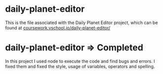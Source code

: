 # daily-planet-editor

This is the file associated with the Daily Planet Editor project, which can be found at [coursework.vschool.io/daily-planet-editor/](http://coursework.vschool.io/daily-planet-editor/)

# daily-planet-editor => Completed

In this project I used node to execute the code and find bugs and errors. I fixed them and fixed the style, usage of variables, operators and spelling. 
